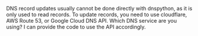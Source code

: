 DNS record updates usually cannot be done directly with dnspython, as it is only used to read records. To update records, you need to use cloudflare, AWS Route 53, or Google Cloud DNS API. Which DNS service are you using? I can provide the code to use the API accordingly.
